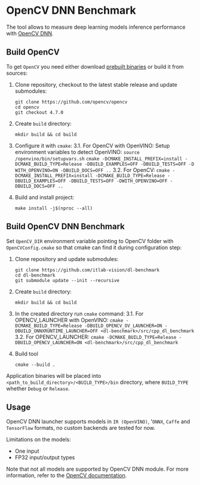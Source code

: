 # OpenCV DNN Benchmark

The tool allows to measure deep learning models inference performance with [OpenCV DNN][opencv-dnn].

## Build OpenCV

To get `OpenCV` you need either download [prebuilt binaries](https://opencv.org/releases/) or build it from sources:
1. Clone repository, checkout to the latest stable release and update submodules:

    ```
    git clone https://github.com/opencv/opencv
    cd opencv
    git checkout 4.7.0
    ```

2. Create `build` directory:
   
    ```
    mkdir build && cd build
    ```

3. Configure it with `cmake`:
   3.1. For OpenCV with OpenVINO:
        Setup environment variables to detect OpenVINO:
        ```
        source /openvino/bin/setupvars.sh
        ```
        ```
        cmake -DCMAKE_INSTALL_PREFIX=install -DCMAKE_BUILD_TYPE=Release -DBUILD_EXAMPLES=OFF -DBUILD_TESTS=OFF -D WITH_OPENVINO=ON -DBUILD_DOCS=OFF ..
        ```
   3.2. For OpenCV:
        ```
        cmake -DCMAKE_INSTALL_PREFIX=install -DCMAKE_BUILD_TYPE=Release -DBUILD_EXAMPLES=OFF -DBUILD_TESTS=OFF -DWITH_OPENVINO=OFF -DBUILD_DOCS=OFF ..
        ```

4. Build and install project:

    ```
    make install -j$(nproc --all)
    ```

## Build OpenCV DNN Benchmark

Set `OpenCV_DIR` environment variable pointing to OpenCV folder with `OpenCVConfig.cmake`
so that cmake can find it during configuration step:

1. Clone repository and update submodules:

    ```
    git clone https://github.com/itlab-vision/dl-benchmark
    cd dl-benchmark
    git submodule update --init --recursive
    ```

2. Create `build` directory:

    ```
    mkdir build && cd build
    ```

3. In the created directory run `cmake` command:
    3.1. For OPENCV_LAUNCHER with OpenVINO:
         ```
         cmake -DCMAKE_BUILD_TYPE=Release -DBUILD_OPENCV_OV_LAUNCHER=ON -DBUILD_ONNXRUNTIME_LAUNCHER=OFF <dl-benchmark>/src/cpp_dl_benchmark
         ```
    3.2. For OPENCV_LAUNCHER:
         ```
         cmake -DCMAKE_BUILD_TYPE=Release -DBUILD_OPENCV_LAUNCHER=ON <dl-benchmark>/src/cpp_dl_benchmark
         ```

4. Build tool

    ```
    cmake --build .
    ```

Application binaries will be placed into `<path_to_build_directory>/<BUILD_TYPE>/bin` directory, where `BUILD_TYPE` whether `Debug` or `Release`.

## Usage

OpenCV DNN launcher supports models in `IR (OpenVINO)`, '`ONNX`, `Caffe` and `TensorFlow` formats,
no custom backends are tested for now.

Limitations on the models:
- One input
- FP32 input/output types

Note that not all models are supported by OpenCV DNN module. For more information, refer to the [OpenCV documentation][opencv-dnn].

<!-- LINKS -->
[opencv-dnn]: https://docs.opencv.org/4.7.0/d2/d58/tutorial_table_of_content_dnn.html
